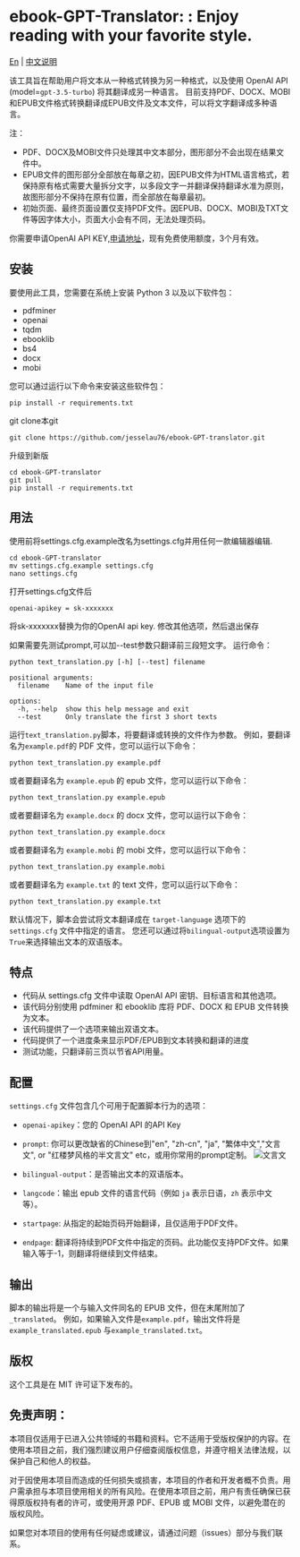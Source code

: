# ebook-GPT-Translator: : Enjoy reading with your favorite style.

[En](https://github.com/jesselau76/ebook-GPT-translator/blob/main/README.md) | [中文说明](https://github.com/jesselau76/ebook-GPT-translator/blob/main/README-zh.md)

该工具旨在帮助用户将文本从一种格式转换为另一种格式，以及使用 OpenAI API (model=`gpt-3.5-turbo`) 将其翻译成另一种语言。 目前支持PDF、DOCX、MOBI和EPUB文件格式转换翻译成EPUB文件及文本文件，可以将文字翻译成多种语言。

注：
- PDF、DOCX及MOBI文件只处理其中文本部分，图形部分不会出现在结果文件中。
- EPUB文件的图形部分全部放在每章之初，因EPUB文件为HTML语言格式，若保持原有格式需要大量拆分文字，以多段文字一并翻译保持翻译水准为原则，故图形部分不保持在原有位置，而全部放在每章最初。
- 初始页面、最终页面设置仅支持PDF文件。因EPUB、DOCX、MOBI及TXT文件等因字体大小，页面大小会有不同，无法处理页码。


你需要申请OpenAI API KEY,[申请地址](https://platform.openai.com/)，现有免费使用额度，3个月有效。

## 安装

要使用此工具，您需要在系统上安装 Python 3 以及以下软件包：

- pdfminer
- openai
- tqdm
- ebooklib
- bs4
- docx
- mobi

您可以通过运行以下命令来安装这些软件包：
```
pip install -r requirements.txt
```

git clone本git

```
git clone https://github.com/jesselau76/ebook-GPT-translator.git
```
升级到新版
```
cd ebook-GPT-translator
git pull
pip install -r requirements.txt
```
## 用法

使用前将settings.cfg.example改名为settings.cfg并用任何一款编辑器编辑.
```
cd ebook-GPT-translator
mv settings.cfg.example settings.cfg
nano settings.cfg
```
打开settings.cfg文件后
```
openai-apikey = sk-xxxxxxx
```

将sk-xxxxxxx替换为你的OpenAI api key.
修改其他选项，然后退出保存

如果需要先测试prompt,可以加--test参数只翻译前三段短文字。
运行命令：

```
python text_translation.py [-h] [--test] filename

positional arguments:
  filename    Name of the input file

options:
  -h, --help  show this help message and exit
  --test      Only translate the first 3 short texts
```

运行`text_translation.py`脚本，将要翻译或转换的文件作为参数。 例如，要翻译名为`example.pdf`的 PDF 文件，您可以运行以下命令：

```
python text_translation.py example.pdf
```
或者要翻译名为 `example.epub` 的 epub 文件，您可以运行以下命令：
```
python text_translation.py example.epub
```

或者要翻译名为 `example.docx` 的 docx 文件，您可以运行以下命令：
```
python text_translation.py example.docx
```

或者要翻译名为 `example.mobi` 的 mobi 文件，您可以运行以下命令：

```
python text_translation.py example.mobi
```
或者要翻译名为 `example.txt` 的 text 文件，您可以运行以下命令：
```
python text_translation.py example.txt
```
默认情况下，脚本会尝试将文本翻译成在 `target-language` 选项下的 `settings.cfg` 文件中指定的语言。 您还可以通过将`bilingual-output`选项设置为`True`来选择输出文本的双语版本。

## 特点
- 代码从 settings.cfg 文件中读取 OpenAI API 密钥、目标语言和其他选项。
- 该代码分别使用 pdfminer 和 ebooklib 库将 PDF、DOCX 和 EPUB 文件转换为文本。
- 该代码提供了一个选项来输出双语文本。
- 代码提供了一个进度条来显示PDF/EPUB到文本转换和翻译的进度
- 测试功能，只翻译前三页以节省API用量。
## 配置

`settings.cfg` 文件包含几个可用于配置脚本行为的选项：

- `openai-apikey`：您的 OpenAI API 的API Key
- `prompt`: 你可以更改缺省的Chinese到"en", "zh-cn", "ja", "繁体中文","文言文", or "红楼梦风格的半文言文" etc，或用你常用的prompt定制。
![文言文](https://user-images.githubusercontent.com/40444824/223943798-4faf91a0-05ec-4a4e-9731-ba80bc9845c2.png)

- `bilingual-output`：是否输出文本的双语版本。
- `langcode`：输出 epub 文件的语言代码（例如 `ja` 表示日语，`zh` 表示中文等）。
- `startpage`: 从指定的起始页码开始翻译，且仅适用于PDF文件。
- `endpage`: 翻译将持续到PDF文件中指定的页码。此功能仅支持PDF文件。如果输入等于-1，则翻译将继续到文件结束。

## 输出


脚本的输出将是一个与输入文件同名的 EPUB 文件，但在末尾附加了`_translated`。 例如，如果输入文件是`example.pdf`，输出文件将是`example_translated.epub` 与`example_translated.txt`。

## 版权

这个工具是在 MIT 许可证下发布的。

## 免责声明：

本项目仅适用于已进入公共领域的书籍和资料。它不适用于受版权保护的内容。在使用本项目之前，我们强烈建议用户仔细查阅版权信息，并遵守相关法律法规，以保护自己和他人的权益。

对于因使用本项目而造成的任何损失或损害，本项目的作者和开发者概不负责。用户需承担与本项目使用相关的所有风险。在使用本项目之前，用户有责任确保已获得原版权持有者的许可，或使用开源 PDF、EPUB 或 MOBI 文件，以避免潜在的版权风险。

如果您对本项目的使用有任何疑虑或建议，请通过问题（issues）部分与我们联系。
